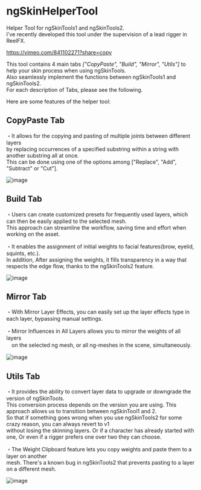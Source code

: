 # ngSkinHelperTool

Helper Tool for ngSkinTools1 and ngSkinTools2.  
I've recently developed this tool under the supervision of a lead rigger in ReelFX.

https://vimeo.com/841102271?share=copy

This tool contains 4 main tabs  *["CopyPaste", "Build", "Mirror", "Utils"]* to help your skin process when using ngSkinTools.   
Also seamlessly implement the functions between ngSkinTools1 and ngSkinTools2.   
For each description of Tabs, please see the following.

Here are some features of the helper tool:

## CopyPaste Tab
・It allows for the copying and pasting of multiple joints between different layers  
by replacing occurrences of a specified substring within a string with another substring all at once.   
This can be done using one of the options among ["Replace", "Add", "Subtract" or "Cut"].

![image](https://github.com/maglev2468ng/ngSkinHelperTool/assets/11863299/63e251d4-ab83-46b7-9315-ed4b9756a362)

## Build Tab
・Users can create customized presets for frequently used layers, which can then be easily applied to the selected mesh.  
This approach can streamline the workflow, saving time and effort when working on the asset.  

・It enables the assignment of initial weights to facial features(brow, eyelid, squints, etc.).  
In addition, After assigning the weights, it fills transparency in a way that respects the edge flow, thanks to the ngSkinTools2 feature.

![image](https://github.com/maglev2468ng/ngSkinHelperTool/assets/11863299/3f34bb0c-bca7-40f2-b727-dc27877234dc)


## Mirror Tab
・With Mirror Layer Effects, you can easily set up the layer effects type in each layer, bypassing manual settings.

・Mirror Influences in All Layers allows you to mirror the weights of all layers  
　on the selected ng mesh, or all ng-meshes in the scene, simultaneously.
 
![image](https://github.com/maglev2468ng/ngSkinHelperTool/assets/11863299/74881f72-45d4-4fe9-87f0-42b3641fa548)

## Utils Tab
・It provides the ability to convert layer data to upgrade or downgrade the version of ngSkinTools.  
This conversion process depends on the version you are using. This approach allows us to transition between ngSkinTool1 and 2.  
So that if something goes wrong when you use ngSkinTools2 for some crazy reason, you can always revert to v1  
without losing the skinning layers. Or if a character has already started with one, Or even if a rigger prefers one over two they can choose.  

・The Weight Clipboard feature lets you copy weights and paste them to a layer on another  
   mesh. There's a known bug in ngSkinTools2 that prevents pasting to a layer on a different mesh.
   
![image](https://github.com/maglev2468ng/ngSkinHelperTool/assets/11863299/7ae33d54-6a79-4b40-8027-450dddf00b48)

